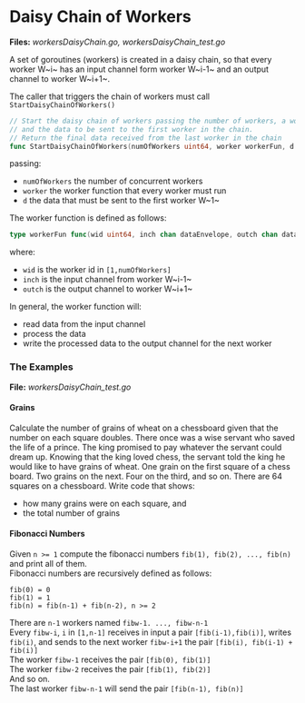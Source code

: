 # Daisy Chain of Workers

**Files:** *workersDaisyChain.go, workersDaisyChain_test.go*

A set of goroutines (workers) is created in a daisy chain, so that every worker W~i~ has an input channel form worker W~i-1~ and an output channel to worker W~i+1~.

The caller that triggers the chain of workers must call `StartDaisyChainOfWorkers()`

```go
// Start the daisy chain of workers passing the number of workers, a workerFun,
// and the data to be sent to the first worker in the chain.
// Return the final data received from the last worker in the chain
func StartDaisyChainOfWorkers(numOfWorkers uint64, worker workerFun, d dataEnvelope) dataEnvelope
```
passing:

- `numOfWorkers` the number of concurrent workers
- `worker` the worker function that every worker must run
- `d` the data that must be sent to the first worker W~1~

The worker function is defined as follows:
```go
type workerFun func(wid uint64, inch chan dataEnvelope, outch chan dataEnvelope)
```
where:

- `wid` is the worker id in `[1,numOfWorkers]`
- `inch` is the input channel from worker W~i-1~
- `outch` is the output channel to worker W~i+1~

In general, the worker function will:

- read data from the input channel
- process the data
- write the processed data to the output channel for the next worker


### The Examples

**File:** *workersDaisyChain_test.go*

#### Grains
Calculate the number of grains of wheat on a chessboard given that the number on each square doubles.
There once was a wise servant who saved the life of a prince.
The king promised to pay whatever the servant could dream up.
Knowing that the king loved chess, the servant told the king he would like to have grains of wheat. One grain on the first square of a chess board. Two grains on the next. Four on the third, and so on.
There are 64 squares on a chessboard.
Write code that shows:

- how many grains were on each square, and
- the total number of grains

#### Fibonacci Numbers
Given `n >= 1` compute the fibonacci numbers `fib(1), fib(2), ..., fib(n)` and print all of them.  
Fibonacci numbers are recursively defined as follows:

````
fib(0) = 0  
fib(1) = 1  
fib(n) = fib(n-1) + fib(n-2), n >= 2  
````

There are `n-1` workers named `fibw-1. ..., fibw-n-1`  
Every `fibw-i`, `i` in `[1,n-1]` receives in input a pair `[fib(i-1),fib(i)]`, writes
`fib(i)`, and sends to the next worker `fibw-i+1` the pair `[fib(i), fib(i-1) + fib(i)]`  
The worker `fibw-1` receives the pair `[fib(0), fib(1)]`  
The worker `fibw-2` receives the pair `[fib(1), fib(2)]`  
And so on.  
The last worker `fibw-n-1` will send the pair `[fib(n-1), fib(n)]`  
